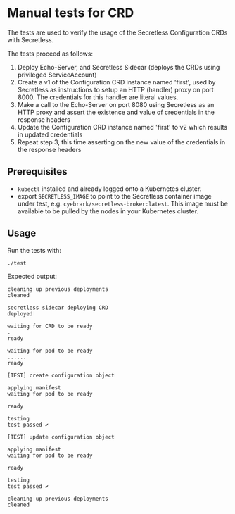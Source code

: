 # Manual tests for CRD

The tests are used to verify the usage of the Secretless Configuration CRDs with Secretless.

The tests proceed as follows:
1. Deploy Echo-Server, and Secretless Sidecar (deploys the CRDs using privileged ServiceAccount)
2. Create a v1 of the Configuration CRD instance named 'first', used by Secretless as instructions to setup an HTTP (handler) proxy on port 8000. The credentials for this handler are literal values.
3. Make a call to the Echo-Server on port 8080 using Secretless as an HTTP proxy and assert the existence and value of credentials in the response headers
4. Update the Configuration CRD instance named 'first' to v2 which results in updated credentials
5. Repeat step 3, this time asserting on the new value of the credentials in the response headers

## Prerequisites

+ `kubectl` installed and already logged onto a Kubernetes cluster.
+ export `SECRETLESS_IMAGE` to point to the Secretless container image under test, e.g. `cyebrark/secretless-broker:latest`. This image must be available to be pulled by the nodes in your Kubernetes cluster.

## Usage

Run the tests with:
```bash
./test
```

Expected output:
```
cleaning up previous deployments
cleaned

secretless sidecar deploying CRD
deployed

waiting for CRD to be ready
.
ready

waiting for pod to be ready
......
ready

[TEST] create configuration object

applying manifest
waiting for pod to be ready

ready

testing
test passed ✔

[TEST] update configuration object

applying manifest
waiting for pod to be ready

ready

testing
test passed ✔

cleaning up previous deployments
cleaned

```
